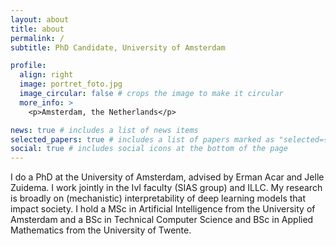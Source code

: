 ```yaml
---
layout: about
title: about
permalink: /
subtitle: PhD Candidate, University of Amsterdam

profile:
  align: right
  image: portret_foto.jpg
  image_circular: false # crops the image to make it circular
  more_info: >
    <p>Amsterdam, the Netherlands</p>

news: true # includes a list of news items
selected_papers: true # includes a list of papers marked as "selected={true}"
social: true # includes social icons at the bottom of the page
---
```


I do a PhD at the University of Amsterdam, advised by Erman Acar and Jelle Zuidema. I work jointly in the IvI faculty (SIAS group) and ILLC. My research is broadly on (mechanistic) interpretability of deep learning models that impact society. I hold a MSc in Artificial Intelligence from the University of Amsterdam and a BSc in Technical Computer Science and BSc in Applied Mathematics from the University of Twente. 
